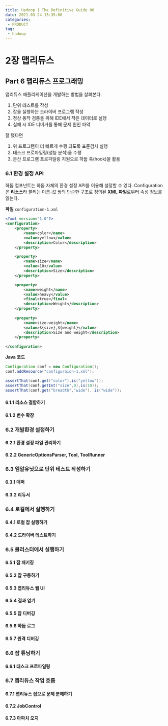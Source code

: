 ```yaml
---
title: Hadoop | The Definitive Guide 06
date: 2021-03-24 15:35:00
categories:
 - PRODUCT
tag:
 - hadoop
---
```


# 2장 맵리듀스

## Part 6 맵리듀스 프로그래밍

맵리듀스 애플리케이션을 개발하는 방법을 살펴본다.

1. 단위 테스트를 작성
2. 잡을 실행하는 드라이버 프로그램 작성
3. 정상 동작 검증을 위해 IDE에서 작은 데이터로 실행
4. 실패 시 IDE 디버거를 통해 문제 원인 파악

잘 됐다면

1. 위 프로그램이 더 빠르게 수행 되도록 표준검사 실행
2. 태스크 프로파일링(성능 분석)을 수행
3. 분산 프로그램 프로파일링 지원으로 하둡 훅(hook)을 활용

<!-- more -->

### 6.1 환경 설정 API

하둡 컴포넌트는 하둡 자체의 환경 설정 API를 이용해 설정할 수 있다. Configuration은 **리소스**라 불리는 이름-값 쌍의 단순한 구조로 정의된 **XML 파일**로부터 속성 정보를 읽는다.

**파일**  `configuration-1.xml` 

```xml
<?xml version="1.0"?>
<configuration>
	<property>
	    <name>color</name>
        <value>yellow</value>
        <description>Color</description>
    </property>

    <property>
	    <name>size</name>
        <value>10</value>
        <description>Size</description>
    </property>

   	<property>
	    <name>weight</name>
        <value>heavy</value>
        <final>true</final>
        <description>Weight</description>
    </property>
    
	<property>
	    <name>size-weight</name>
        <value>${size},${weight}</value>
        <description>Size and weight</description>
    </property>    
    
</configuration>
```



**Java 코드**

```java
Configuration conf = new Configuration();
conf.addResource("configuraion-1.xml");

assertThat(conf.get("color"),is("yellow"));
assertThat(conf.getInt("size",0),is(10));
assertThat(conf.get("breadth","wide"), is("wide"));
```



#### 6.1.1 리소스 결합하기



#### 6.1.2 변수 확장

### 6.2 개발환경 설정하기

#### 6.2.1 환경 설정 파일 관리하기

#### 6.2.2 GenericOptionsParser, Tool, ToolRunner

### 6.3 엠알유닛으로 단위 테스트 작성하기

#### 6.3.1 매퍼

#### 6.3.2 리듀서

### 6.4 로컬에서 실행하기

#### 6.4.1 로컬 잡 실행하기

#### 6.4.2 드라이버 테스트하기

### 6.5 클러스터에서 실행하기

#### 6.5.1 잡 패키징

#### 6.5.2 잡 구동하기

#### 6.5.3 맵리듀스 웹 UI

#### 6.5.4 결과 얻기

#### 6.5.5 잡 디버깅

#### 6.5.6 하둡 로그

#### 6.5.7 원격 디버깅

### 6.6 잡 튜닝하기

#### 6.6.1 태스크 프로파일링

### 6.7 맵리듀스 작업 흐름

#### 6.7.1 맵리듀스 잡으로 문제 분해하기

#### 6.7.2 JobControl

#### 6.7.3 아파치 오지

